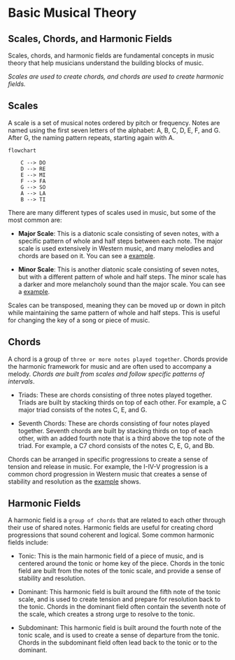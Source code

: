 # Basic Musical Theory
## Scales, Chords, and Harmonic Fields
Scales, chords, and harmonic fields are fundamental concepts in music
theory that help musicians understand the building blocks of music.

*Scales are used to create chords, and chords are used to create harmonic fields.*

## Scales
A scale is a set of musical notes ordered by pitch or frequency. Notes are named using the first seven letters of the alphabet: A, B, C, D, E, F, and G. After G, the naming pattern repeats, starting again with A.

```mermaid
flowchart

	C --> DO
    D --> RE
    E --> MI
    F --> FA
    G --> SO
    A --> LA
    B --> TI
```

There are many different types of scales used in music, but some of the most common are:

- **Major Scale**: This is a diatonic scale consisting of seven notes, with a specific pattern of whole and half steps between each note. The major scale is used extensively in Western music, and many melodies and chords are based on it. You can see a [example](https://www.youtube.com/watch?v=vTJhpjIA0Fc).

- **Minor Scale**: This is another diatonic scale consisting of seven notes, but with a different pattern of whole and half steps. The minor scale has a darker and more melancholy sound than the major scale.  You can see a [example](https://www.youtube.com/watch?v=489e7lizfp4).

Scales can be transposed, meaning they can be moved up or down in pitch while maintaining the same pattern of whole and half steps. This is useful for changing the key of a song or piece of music.

## Chords
A chord is a group of `three or more notes played together`. Chords provide the harmonic framework for music and are often used to accompany a melody. *Chords are built from scales and follow specific patterns of intervals*.

- Triads: These are chords consisting of three notes played together. Triads are built by stacking thirds on top of each other. For example, a C major triad consists of the notes C, E, and G.

- Seventh Chords: These are chords consisting of four notes played together. Seventh chords are built by stacking thirds on top of each other, with an added fourth note that is a third above the top note of the triad. For example, a C7 chord consists of the notes C, E, G, and Bb.

Chords can be arranged in specific progressions to create a sense of tension and release in music. For example, the I-IV-V progression is a common chord progression in Western music that creates a sense of stability and resolution as the [example](https://www.youtube.com/watch?v=K4D0HGfusIg) shows.

## Harmonic Fields
A harmonic field is a `group of chords` that are related to each other through their use of shared notes. Harmonic fields are useful for creating chord progressions that sound coherent and logical. Some common harmonic fields include:

- Tonic: This is the main harmonic field of a piece of music, and is centered around the tonic or home key of the piece. Chords in the tonic field are built from the notes of the tonic scale, and provide a sense of stability and resolution.

- Dominant: This harmonic field is built around the fifth note of the tonic scale, and is used to create tension and prepare for resolution back to the tonic. Chords in the dominant field often contain the seventh note of the scale, which creates a strong urge to resolve to the tonic.

- Subdominant: This harmonic field is built around the fourth note of the tonic scale, and is used to create a sense of departure from the tonic. Chords in the subdominant field often lead back to the tonic or to the dominant.
